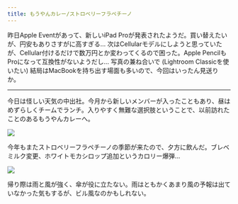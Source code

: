 ```yaml
---
title: もうやんカレー/ストロベリーフラペチーノ
---
```


昨日Apple Eventがあって、新しいiPad Proが発表されたようだ。買い替えたいが、円安もありさすがに高すぎる... 次はCellularモデルにしようと思っていたが、Cellular付けるだけで数万円とか変わってくるので困った。Apple PencilもProになって互換性がないようだし... 写真の兼ね合いで (Lightroom Classicを使いたい) 結局はMacBookを持ち出す場面も多いので、今回はいったん見送りか。

---

今日は怪しい天気の中出社。今月から新しいメンバーが入ったこともあり、昼はめずらしくチームでランチ。入りやすく無難な選択肢ということで、以前訪れたことのあるもうやんカレーへ。

![](https://photos.old.apkas.net/medium/202405/20240508-131547.webp)

今年もまたストロベリーフラペチーノの季節が来たので、夕方に飲んだ。ブレベミルク変更、ホワイトモカシロップ追加というカロリー爆弾...

![](https://photos.old.apkas.net/medium/202405/20240508-160014.webp)

帰り際は雨と風が強く、傘が役に立たない。雨はともかくあまり風の予報は出ていなかった気もするが、ビル風なのかもしれない。
